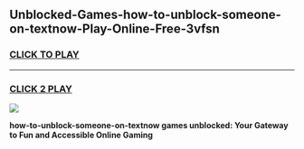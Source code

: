 
## Unblocked-Games-how-to-unblock-someone-on-textnow-Play-Online-Free-3vfsn
<h3>
<a href="https://premium76.site?title=how-to-unblock-someone-on-textnow&ref=26A">CLICK TO PLAY</a></h3>
<hr>

<h3>
<a href="https://premium76.site?title=how-to-unblock-someone-on-textnow&ref=26A">CLICK 2 PLAY</a>
  
</h3>

<a href="https://premium76.site?title=how-to-unblock-someone-on-textnow&ref=26A"><img src="https://clearcache.store/games.png"></a>


**how-to-unblock-someone-on-textnow games unblocked: Your Gateway to Fun and Accessible Online Gaming**
